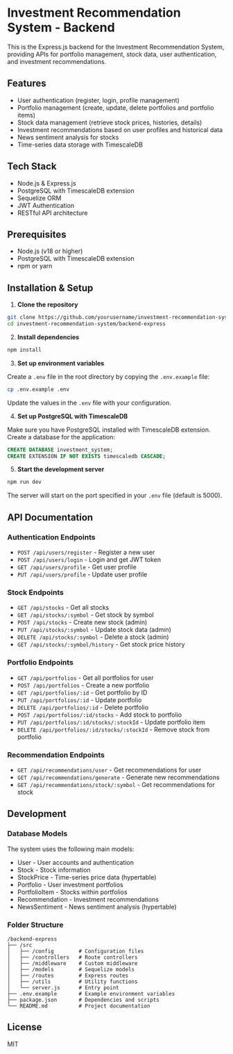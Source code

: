 # Investment Recommendation System - Backend

This is the Express.js backend for the Investment Recommendation System, providing APIs for portfolio management, stock data, user authentication, and investment recommendations.

## Features

- User authentication (register, login, profile management)
- Portfolio management (create, update, delete portfolios and portfolio items)
- Stock data management (retrieve stock prices, histories, details)
- Investment recommendations based on user profiles and historical data
- News sentiment analysis for stocks
- Time-series data storage with TimescaleDB

## Tech Stack

- Node.js & Express.js
- PostgreSQL with TimescaleDB extension
- Sequelize ORM
- JWT Authentication
- RESTful API architecture

## Prerequisites

- Node.js (v18 or higher)
- PostgreSQL with TimescaleDB extension
- npm or yarn

## Installation & Setup

1. **Clone the repository**

```bash
git clone https://github.com/yourusername/investment-recommendation-system.git
cd investment-recommendation-system/backend-express
```

2. **Install dependencies**

```bash
npm install
```

3. **Set up environment variables**

Create a `.env` file in the root directory by copying the `.env.example` file:

```bash
cp .env.example .env
```

Update the values in the `.env` file with your configuration.

4. **Set up PostgreSQL with TimescaleDB**

Make sure you have PostgreSQL installed with TimescaleDB extension. Create a database for the application:

```sql
CREATE DATABASE investment_system;
CREATE EXTENSION IF NOT EXISTS timescaledb CASCADE;
```

5. **Start the development server**

```bash
npm run dev
```

The server will start on the port specified in your `.env` file (default is 5000).

## API Documentation

### Authentication Endpoints

- `POST /api/users/register` - Register a new user
- `POST /api/users/login` - Login and get JWT token
- `GET /api/users/profile` - Get user profile
- `PUT /api/users/profile` - Update user profile

### Stock Endpoints

- `GET /api/stocks` - Get all stocks
- `GET /api/stocks/:symbol` - Get stock by symbol
- `POST /api/stocks` - Create new stock (admin)
- `PUT /api/stocks/:symbol` - Update stock data (admin)
- `DELETE /api/stocks/:symbol` - Delete a stock (admin)
- `GET /api/stocks/:symbol/history` - Get stock price history

### Portfolio Endpoints

- `GET /api/portfolios` - Get all portfolios for user
- `POST /api/portfolios` - Create a new portfolio
- `GET /api/portfolios/:id` - Get portfolio by ID
- `PUT /api/portfolios/:id` - Update portfolio
- `DELETE /api/portfolios/:id` - Delete portfolio
- `POST /api/portfolios/:id/stocks` - Add stock to portfolio
- `PUT /api/portfolios/:id/stocks/:stockId` - Update portfolio item
- `DELETE /api/portfolios/:id/stocks/:stockId` - Remove stock from portfolio

### Recommendation Endpoints

- `GET /api/recommendations/user` - Get recommendations for user
- `GET /api/recommendations/generate` - Generate new recommendations
- `GET /api/recommendations/stock/:symbol` - Get recommendations for stock

## Development

### Database Models

The system uses the following main models:

- User - User accounts and authentication
- Stock - Stock information
- StockPrice - Time-series price data (hypertable)
- Portfolio - User investment portfolios
- PortfolioItem - Stocks within portfolios
- Recommendation - Investment recommendations
- NewsSentiment - News sentiment analysis (hypertable)

### Folder Structure

```
/backend-express
├── /src
│   ├── /config        # Configuration files
│   ├── /controllers   # Route controllers
│   ├── /middleware    # Custom middleware
│   ├── /models        # Sequelize models
│   ├── /routes        # Express routes
│   ├── /utils         # Utility functions
│   └── server.js      # Entry point
├── .env.example       # Example environment variables
├── package.json       # Dependencies and scripts
└── README.md          # Project documentation
```

## License

MIT 